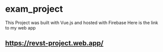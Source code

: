 # exam_project

This Project was built with Vue.js and hosted with Firebase
Here is the link to my web app
## https://revst-project.web.app/
